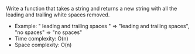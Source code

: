 
Write a function that takes a string and returns a new string with all the leading and trailing
white spaces removed.
- Example: " leading and trailing spaces " => "leading and trailing spaces", "no spaces" => "no spaces"
- Time complexity: O(n)
- Space complexity: O(n)